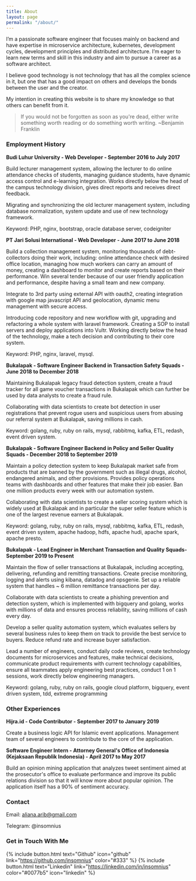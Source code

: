 ```yaml
---
title: About
layout: page
permalink: "/about/"
---
```


I’m a passionate software engineer that focuses mainly on backend and have expertise in microservice architecture, kubernetes, development cycles, development principles and distributed architecture. I’m eager to learn new terms and skill in this industry and aim to pursue a career as a software architect.

I believe good technology is not technology that has all the complex science in it, but one that has a good impact on others and develops the bonds between the user and the creator.

My intention in creating this website is to share my knowledge so that others can benefit from it.

> If you would not be forgotten as soon as you're dead, either write something worth reading or do something worth writing. ~Benjamin Franklin

### Employment History

**Budi Luhur University - Web Developer - September 2016 to July 2017**

Build lecturer management system, allowing the lecturer to do online attendance checks of students, managing guidance students, have dynamic access control and e-learning integration. Works directly below the head of the campus technology division, gives direct reports and receives direct feedback.

Migrating and synchronizing the old lecturer management system, including database normalization, system update and use of new technology framework.

Keyword: PHP, nginx, bootstrap, oracle database server, codeigniter

**PT Jari Solusi International - Web Developer - June 2017 to June 2018**

Build a collection management system, monitoring thousands of debt-collectors doing their work, including: online attendance check with desired office location, managing how much workers can carry an amount of money, creating a dashboard to monitor and create reports based on their performance. Win several tender because of our user friendly application and performance, despite having a small team and new company.

Integrate to 3rd party using external API with oauth2, creating integration with google map javascript API and geolocation, dynamic menu management with secure access.

Introducing code repository and new workflow with git, upgrading and refactoring a whole system with laravel framework. Creating a SOP to install servers and deploy applications into Vultr. Working directly below the head of the technology, make a tech decision and contributing to their core system.

Keyword: PHP, nginx, laravel, mysql.

**Bukalapak - Software Engineer Backend in Transaction Safety Squads - June 2018 to December 2018**

Maintaining Bukalapak legacy fraud detection system, create a fraud tracker for all game voucher transactions in Bukalapak which can further be used by data analysts to create a fraud rule.

Collaborating with data scientists to create bot detection in user registrations that prevent rogue users and suspicious users from abusing our referral system at Bukalapak, saving millions in cash.

Keyword: golang, ruby, ruby on rails, mysql, rabbitmq, kafka, ETL, redash, event driven system.

**Bukalapak - Software Engineer Backend in Policy and Seller Quality Squads - December 2018 to September 2019**

Maintain a policy detection system to keep Bukalapak market safe from products that are banned by the government such as illegal drugs, alcohol, endangered animals, and other provisions. Provides policy operations teams with dashboards and other features that make their job easier. Ban one million products every week with our automation system.

Collaborating with data scientists to create a seller scoring system which is widely used at Bukalapak and in particular the super seller feature which is one of the largest revenue earners at Bukalapak.

Keyword: golang, ruby, ruby on rails, mysql, rabbitmq, kafka, ETL, redash, event driven system, apache hadoop, hdfs, apache hudi, apache spark, apache presto.

**Bukalapak - Lead Engineer in Merchant Transaction and Quality Squads- September 2019 to Present**

Maintain the flow of seller transactions at Bukalapak, including accepting, delivering, refunding and remitting transactions. Create precise monitoring, logging and alerts using kibana, datadog and opsgenie. Set up a reliable system that handles ~ 6 million remittance transactions per day.

Collaborate with data scientists to create a phishing prevention and detection system, which is implemented with bigquery and golang, works with millions of data and ensures process reliability, saving millions of cash every day.

Develop a seller quality automation system, which evaluates sellers by several business rules to keep them on track to provide the best service to buyers. Reduce refund rate and increase buyer satisfaction.

Lead a number of engineers, conduct daily code reviews, create technology documents for microservices and features, make technical decisions, communicate product requirements with current technology capabilities, ensure all teammates apply engineering best practices, conduct 1 on 1 sessions, work directly below engineering managers.

Keyword: golang, ruby, ruby on rails, google cloud platform, bigquery, event driven system, tdd, extreme programming

### Other Experiences

**Hijra.id - Code Contributor - September 2017 to January 2019**

Create a business logic API for Islamic event applications. Management team of several engineers to contribute to the core of the application.

**Software Engineer Intern - Attorney General's Office of Indonesia (Kejaksaan Republik Indonesia) - April 2017 to May 2017**

Build an opinion mining application that analyzes tweet sentiment aimed at the prosecutor's office to evaluate performance and improve its public relations division so that it will know more about popular opinion. The application itself has a 90% of sentiment accuracy.

### Contact

Email: aliana.arib@gmail.com

Telegram: @insomnius

### Get in Touch With Me

{% include button.html text="Github" icon="github" link="https://github.com/insomnius" color="#333" %} {% include button.html text="Linkedin" link="https://linkedin.com/in/insomnius" color="#0077b5" icon="linkedin" %}

